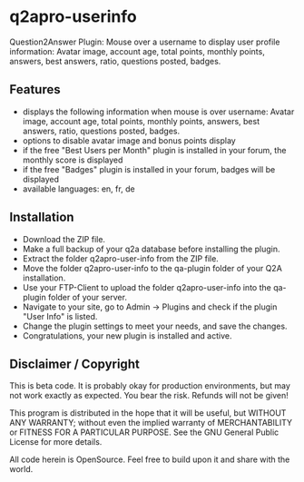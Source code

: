 # q2apro-userinfo
Question2Answer Plugin: Mouse over a username to display user profile information: Avatar image, account age, total points, monthly points, answers, best answers, ratio, questions posted, badges.

## Features

- displays the following information when mouse is over username: Avatar image, account age, total points, monthly points, answers, best answers, ratio, questions posted, badges.
- options to disable avatar image and bonus points display
- if the free "Best Users per Month" plugin is installed in your forum, the monthly score is displayed
- if the free "Badges" plugin is installed in your forum, badges will be displayed
- available languages: en, fr, de

## Installation

- Download the ZIP file.
- Make a full backup of your q2a database before installing the plugin.
- Extract the folder q2apro-user-info from the ZIP file.
- Move the folder q2apro-user-info to the qa-plugin folder of your Q2A installation.
- Use your FTP-Client to upload the folder q2apro-user-info into the qa-plugin folder of your server.
- Navigate to your site, go to Admin -> Plugins and check if the plugin "User Info" is listed.
- Change the plugin settings to meet your needs, and save the changes.
- Congratulations, your new plugin is installed and active.

## Disclaimer / Copyright ##

This is beta code. It is probably okay for production environments, but may not work exactly as expected. 
You bear the risk. Refunds will not be given!

This program is distributed in the hope that it will be useful, but WITHOUT ANY WARRANTY; 
without even the implied warranty of MERCHANTABILITY or FITNESS FOR A PARTICULAR PURPOSE. 
See the GNU General Public License for more details.

All code herein is OpenSource. Feel free to build upon it and share with the world.
